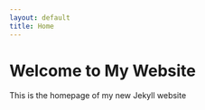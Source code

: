 ```yaml
---
layout: default
title: Home
---
```


# Welcome to My Website
This is the homepage of my new Jekyll website
